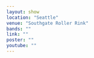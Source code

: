 ```yaml
---
layout: show
location: "Seattle"
venue: "Southgate Roller Rink"
bands: ""
link: ""
poster: ""
youtube: ""
---
```



